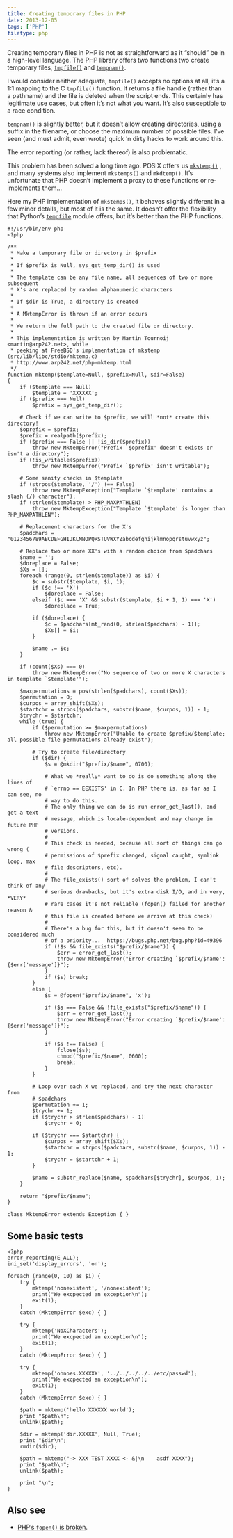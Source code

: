 ```yaml
---
title: Creating temporary files in PHP
date: 2013-12-05
tags: ['PHP']
filetype: php
---
```


Creating temporary files in PHP is not as straightforward as it “should” be in a
high-level language. The PHP library offers two functions two create temporary files,
[`tmpfile()`](http://nl3.php.net/manual/en/function.tmpfile.php)
and [`tempnam()`](http://nl3.php.net/tempnam).

I would consider neither adequate, `tmpfile()` accepts no options at all, it’s a
1:1 mapping to the C `tmpfile()` function. It returns a file handle (rather than
a pathname) and the file is deleted when the script ends. This certainly has
legitimate use cases, but often it’s not what you want. It’s also susceptible to
a race condition.

`tempnam()` is slightly better, but it doesn’t allow creating directories,
using a suffix in the filename, or choose the maximum number of possible files.
I’ve seen (and must admit, even wrote) quick ’n dirty hacks to work around this.

The error reporting (or rather, lack thereof) is also problematic.

This problem has been solved a long time ago. POSIX offers us
[`mkstemp()`](http://pubs.opengroup.org/onlinepubs/009695399/functions/mkstemp.html)
, and many systems also implement `mkstemps()` and `mkdtemp()`. It’s unfortunate
that PHP doesn’t implement a proxy to these functions or re-implements them…

Here my PHP implementation of `mkstemps()`, it behaves slightly different in a
few minor details, but most of it is the same. It doesn’t offer the flexibility
that Python’s [`tempfile`](http://docs.python.org/library/tempfile.html) module
offers, but it’s better than the PHP functions.

    #!/usr/bin/env php
    <?php

    /**
     * Make a temporary file or directory in $prefix
     *
     * If $prefix is Null, sys_get_temp_dir() is used
     *
     * The template can be any file name, all sequences of two or more subsequent
     * X's are replaced by random alphanumeric characters
     *
     * If $dir is True, a directory is created
     *
     * A MktempError is thrown if an error occurs
     *
     * We return the full path to the created file or directory.
     *
     * This implementation is written by Martin Tournoij <martin@arp242.net>, while
     * peeking at FreeBSD's implementation of mkstemp (src/lib/libc/stdio/mktemp.c)
     * http://www.arp242.net/php-mktemp.html
     */
    function mktemp($template=Null, $prefix=Null, $dir=False)
    {
        if ($template === Null)
            $template = 'XXXXXX';
        if ($prefix === Null)
            $prefix = sys_get_temp_dir();

        # Check if we can write to $prefix, we will *not* create this directory!
        $oprefix = $prefix;
        $prefix = realpath($prefix);
        if ($prefix === False || !is_dir($prefix))
            throw new MktempError("Prefix `$oprefix' doesn't exists or isn't a directory");
        if (!is_writable($prefix))
            throw new MktempError("Prefix `$prefix' isn't writable");

        # Some sanity checks in $template
        if (strpos($template, '/') !== False)
            throw new MktempException("Template `$template' contains a slash (/) character");
        if (strlen($template) > PHP_MAXPATHLEN)
            throw new MktempException("Template `$template' is longer than PHP_MAXPATHLEN");

        # Replacement characters for the X's
        $padchars = "0123456789ABCDEFGHIJKLMNOPQRSTUVWXYZabcdefghijklmnopqrstuvwxyz";

        # Replace two or more XX's with a random choice from $padchars
        $name = '';
        $doreplace = False;
        $Xs = [];
        foreach (range(0, strlen($template)) as $i) {
            $c = substr($template, $i, 1);
            if ($c !== 'X')
                $doreplace = False;
            elseif ($c === 'X' && substr($template, $i + 1, 1) === 'X')
                $doreplace = True;

            if ($doreplace) {
                $c = $padchars[mt_rand(0, strlen($padchars) - 1)];
                $Xs[] = $i;
            }

            $name .= $c;
        }

        if (count($Xs) === 0)
            throw new MktempError("No sequence of two or more X characters in template `$template'");

        $maxpermutations = pow(strlen($padchars), count($Xs));
        $permutation = 0;
        $curpos = array_shift($Xs);
        $startchr = strpos($padchars, substr($name, $curpos, 1)) - 1;
        $trychr = $startchr;
        while (true) {
            if ($permutation >= $maxpermutations)
                throw new MktempError("Unable to create $prefix/$template; all possible file permutations already exist");

            # Try to create file/directory
            if ($dir) {
                $s = @mkdir("$prefix/$name", 0700);

                # What we *really* want to do is do something along the lines of
                # `errno == EEXISTS' in C. In PHP there is, as far as I can see, no
                # way to do this.
                # The only thing we can do is run error_get_last(), and get a text
                # message, which is locale-dependent and may change in future PHP
                # versions.
                #
                # This check is needed, because all sort of things can go wrong (
                # permissions of $prefix changed, signal caught, symlink loop, max
                # file descriptors, etc).
                #
                # The file_exists() sort of solves the problem, I can't think of any
                # serious drawbacks, but it's extra disk I/O, and in very, *VERY*
                # rare cases it's not reliable (fopen() failed for another reason &
                # this file is created before we arrive at this check)
                #
                # There's a bug for this, but it doesn't seem to be considered much
                # of a priority...  https://bugs.php.net/bug.php?id=49396
                if (!$s && file_exists("$prefix/$name")) {
                    $err = error_get_last();
                    throw new MktempError("Error creating `$prefix/$name': {$err['message']}");
                }
                if ($s) break;
            }
            else {
                $s = @fopen("$prefix/$name", 'x');

                if ($s === False && !file_exists("$prefix/$name")) {
                    $err = error_get_last();
                    throw new MktempError("Error creating `$prefix/$name': {$err['message']}");
                }

                if ($s !== False) {
                    fclose($s);
                    chmod("$prefix/$name", 0600);
                    break;
                }
            }

            # Loop over each X we replaced, and try the next character from
            # $padchars
            $permutation += 1;
            $trychr += 1;
            if ($trychr > strlen($padchars) - 1)
                $trychr = 0;

            if ($trychr === $startchr) {
                $curpos = array_shift($Xs);
                $startchr = strpos($padchars, substr($name, $curpos, 1)) - 1;
                $trychr = $startchr + 1;
            }

            $name = substr_replace($name, $padchars[$trychr], $curpos, 1);
        }

        return "$prefix/$name";
    }

    class MktempError extends Exception { }

Some basic tests
----------------

    <?php
    error_reporting(E_ALL);
    ini_set('display_errors', 'on');

    foreach (range(0, 10) as $i) {
        try {
            mktemp('nonexistent', '/nonexistent');
            print("We excpected an exception\n");
            exit(1);
        }
        catch (MktempError $exc) { }

        try {
            mktemp('NoXCharacters');
            print("We excpected an exception\n");
            exit(1);
        }
        catch (MktempError $exc) { }

        try {
            mktemp('ohnoes.XXXXXX', '../../../../../etc/passwd');
            print("We excpected an exception\n");
            exit(1);
        }
        catch (MktempError $exc) { }

        $path = mktemp('hello XXXXXX world');
        print "$path\n";
        unlink($path);

        $dir = mktemp('dir.XXXXX', Null, True);
        print "$dir\n";
        rmdir($dir);

        $path = mktemp("-> XXX TEST XXXX <- &|\n    asdf XXXX");
        print "$path\n";
        unlink($path);

        print "\n";
    }

Also see
--------

- [PHP’s `fopen()` is broken](/php-fopen-is-broken.html).
